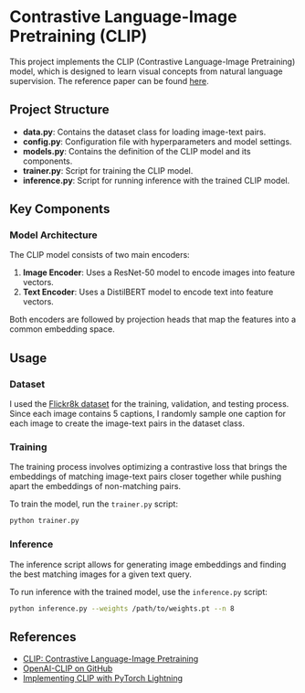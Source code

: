 # Contrastive Language-Image Pretraining (CLIP)

This project implements the CLIP (Contrastive Language-Image Pretraining) model, which is designed to learn visual concepts from natural language supervision. The reference paper can be found [here](https://arxiv.org/abs/2103.00020).

## Project Structure

- **data.py**: Contains the dataset class for loading image-text pairs.
- **config.py**: Configuration file with hyperparameters and model settings.
- **models.py**: Contains the definition of the CLIP model and its components.
- **trainer.py**: Script for training the CLIP model.
- **inference.py**: Script for running inference with the trained CLIP model.

## Key Components

### Model Architecture

The CLIP model consists of two main encoders:

1. **Image Encoder**: Uses a ResNet-50 model to encode images into feature vectors.
2. **Text Encoder**: Uses a DistilBERT model to encode text into feature vectors.

Both encoders are followed by projection heads that map the features into a common embedding space.

## Usage

### Dataset

I used the [Flickr8k dataset](https://github.com/goodwillyoga/Flickr8k_dataset) for the training, validation, and testing process. Since each image contains 5 captions, I randomly sample one caption for each image to create the image-text pairs in the dataset class.

### Training

The training process involves optimizing a contrastive loss that brings the embeddings of matching image-text pairs closer together while pushing apart the embeddings of non-matching pairs.

To train the model, run the `trainer.py` script:

```bash
python trainer.py
```

### Inference

The inference script allows for generating image embeddings and finding the best matching images for a given text query.

To run inference with the trained model, use the `inference.py` script:

```bash
python inference.py --weights /path/to/weights.pt --n 8
```

## References

- [CLIP: Contrastive Language-Image Pretraining](https://arxiv.org/abs/2103.00020)
- [OpenAI-CLIP on GitHub](https://github.com/moein-shariatnia/OpenAI-CLIP)
- [Implementing CLIP with PyTorch Lightning](https://wandb.ai/manan-goel/coco-clip/reports/Implementing-CLIP-With-PyTorch-Lightning--VmlldzoyMzg4Njk1)
